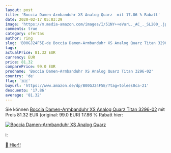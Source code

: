 ```yaml
---
layout: post
title: 'Boccia Damen-Armbanduhr XS Analog Quarz  mit 17.86 % Rabatt'
date: 2020-02-17 05:03:29
image: 'https://m.media-amazon.com/images/I/51NY++eVurL._AC_._SL200_.jpg'
comments: true
category: ofertas
author: ring
slug: 'B00GJ24F5E-de Boccia Damen-Armbanduhr XS Analog Quarz Titan 3296-02'
tags: 
actualPrice: 81.32 EUR
currency: EUR
price: 81.32
comparePrice: 99.0 EUR
prodname: 'Boccia Damen-Armbanduhr XS Analog Quarz Titan 3296-02'
country: 'de'
flag: '🇩🇪'
buyurl: 'https://www.amazon.de/dp/B00GJ24F5E/?tag=tolees0ca-21'
descuento: '17.86'
average: '81.32'
---
```


Sie können [Boccia Damen-Armbanduhr XS Analog Quarz Titan 3296-02](https://www.amazon.de/dp/B00GJ24F5E/?tag=tolees0ca-21) mit Preis 81.32 EUR (original: 99.0 EUR) 17.86 % Rabatt hier:

[![Boccia Damen-Armbanduhr XS Analog Quarz ](https://m.media-amazon.com/images/I/51NY++eVurL._AC_._SL200_.jpg)](https://www.amazon.de/dp/B00GJ24F5E/?tag=tolees0ca-21)

ℹ️:


[🛒 Hier!!](https://www.amazon.de/dp/B00GJ24F5E/?tag=tolees0ca-21)
